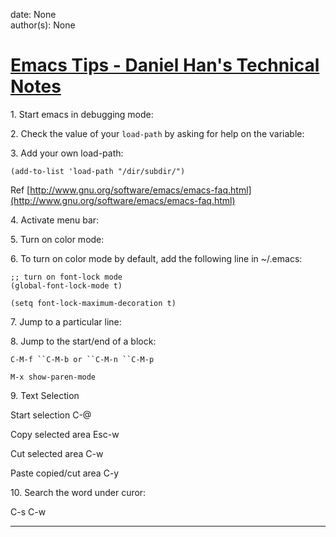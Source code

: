 
date: None  
author(s): None  

# [Emacs Tips - Daniel Han's Technical Notes](https://sites.google.com/site/xiangyangsite/home/technical-tips/linux-unix/emacs/emacs-tips)

1\. Start emacs in debugging mode:

2\. Check the value of your `load-path` by asking for help on the variable:

3\. Add your own load-path:
    
    
    (add-to-list 'load-path "/dir/subdir/")

Ref [http://www.gnu.org/software/emacs/emacs-faq.html](http://www.gnu.org/software/emacs/emacs-faq.html)

4\. Activate menu bar:

5\. Turn on color mode:

6\. To turn on color mode by default, add the following line in ~/.emacs:

`;; turn on font-lock mode`  
`(global-font-lock-mode t)`

`(setq font-lock-maximum-decoration t)`

  
7\. Jump to a particular line:

8\. Jump to the start/end of a block:

`C-M-f ``C-M-b or ``C-M-n ``C-M-p`

`M-x show-paren-mode`  


9\. Text Selection

Start  selection C-@

Copy  selected area Esc-w

Cut  selected area C-w

Paste  copied/cut area C-y

10\. Search the word under curor:

C-s C-w  
  
---

